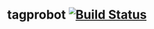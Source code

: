 # tagprobot [![Build Status](https://travis-ci.org/chauncy-crib/tagprobot.svg?branch=master)](https://travis-ci.org/chauncy-crib/tagprobot)
